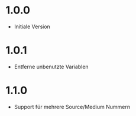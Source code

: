 # 1.0.0
- Initiale Version
# 1.0.1
- Entferne unbenutzte Variablen
# 1.1.0
- Support für mehrere Source/Medium Nummern